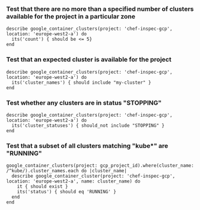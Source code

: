 ### Test that there are no more than a specified number of clusters available for the project in a particular zone

    describe google_container_clusters(project: 'chef-inspec-gcp', location: 'europe-west2-a') do
      its('count') { should be <= 5}
    end

### Test that an expected cluster is available for the project

    describe google_container_clusters(project: 'chef-inspec-gcp', location: 'europe-west2-a') do
      its('cluster_names') { should include "my-cluster" }
    end

### Test whether any clusters are in status "STOPPING"

    describe google_container_clusters(project: 'chef-inspec-gcp', location: 'europe-west2-a') do
      its('cluster_statuses') { should_not include "STOPPING" }
    end

### Test that a subset of all clusters matching "kube*" are "RUNNING"

    google_container_clusters(project: gcp_project_id).where(cluster_name: /^kube/).cluster_names.each do |cluster_name|
      describe google_container_cluster(project: 'chef-inspec-gcp', location: 'europe-west2-a', name: cluster_name) do
        it { should exist }
        its('status') { should eq 'RUNNING' }
      end
    end